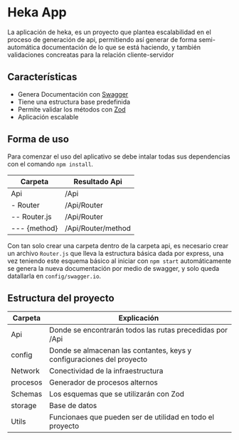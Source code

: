 
# Heka App

La aplicación de heka, es un proyecto que plantea escalabilidad en el proceso de generación de api, permitiendo así generar de forma semi-automática documentación de lo que se está haciendo, y también validaciones concreatas para la relación cliente-servidor

## Características

- Genera Documentación con [Swagger](https://swagger.io)
- Tiene una estructura base predefinida
- Permite validar los métodos con [Zod](https://zod.dev)
- Aplicación escalable


## Forma de uso
Para comenzar el uso del aplicativo se debe intalar todas sus dependencias con el comando  `npm install`.

| Carpeta | Resultado Api |
| ------ | ------ |
| Api | /Api|
| - Router | /Api/Router |
| -- Router.js| /Api/Router|
| --- {method} | /Api/Router/method|

Con tan solo crear una carpeta dentro de la carpeta api, es necesario crear un archivo `Router.js` que lleva la estructura básica dada por express, una vez teniendo este esquema básico al iniciar con `npm start` automáticamente se genera la nueva documentación por medio de swagger, y solo queda datallarla en `config/swagger.io`.



## Estructura del proyecto
|Carpeta | Explicación|
|------|-------|
|Api| Donde se encontrarán todos las rutas precedidas por /Api|
|config|Donde se almacenan las contantes, keys y configuraciones del proyecto|
|Network|Conectividad de la infraestructura|
|procesos| Generador de procesos alternos|
|Schemas| Los esquemas que se utilizarán con Zod|
|storage|Base de datos|
|Utils|Funcionaes que pueden ser de utilidad en todo el proyecto|